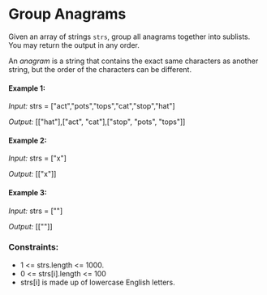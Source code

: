 # Group Anagrams
Given an array of strings `strs`, group all anagrams together into sublists. 
You may return the output in any order.

An *anagram* is a string that contains the exact same characters as another string, but the order of the characters can be different.

#### Example 1:

*Input:* strs = ["act","pots","tops","cat","stop","hat"]

*Output:* [["hat"],["act", "cat"],["stop", "pots", "tops"]]

#### Example 2:

*Input:* strs = ["x"]

*Output:* [["x"]]

#### Example 3:

*Input:* strs = [""]

*Output:* [[""]]

### Constraints:

* 1 <= strs.length <= 1000.
* 0 <= strs[i].length <= 100
* strs[i] is made up of lowercase English letters.